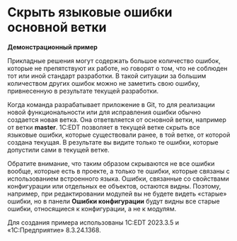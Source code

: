 # Скрыть языковые ошибки основной ветки
**Демонстрационный пример**

Прикладные решения могут содержать большое количество ошибок, которые не препятствуют их работе, но говорят о том, что не соблюден тот или иной стандарт разработки. В такой ситуации за большим количеством других ошибок можно не заметить свою ошибку, привнесенную в результате текущей разработки.

Когда команда разрабатывает приложение в Git, то для реализации новой функциональности или для исправления ошибки обычно создается новая ветка. Она ответвляется от основной ветки, например от ветки **master**. 1C:EDT позволяет в текущей ветке скрыть все языковые ошибки, которые существовали ранее, в той ветке, от которой создана текущая. В результате вы видите только те ошибки, которые допустили сами в текущей ветке.

Обратите внимание, что таким образом скрываются не все ошибки вообще, которые есть в проекте, а только те ошибки, которые связаны с использованием встроенного языка. Ошибки, связанные со свойствами конфигурации или отдельных ее объектов, остаются видны. Поэтому, например, при редактировании модулей вы не будете видеть «старые» ошибки, но в панели **Ошибки конфигурации** будут видны все старые ошибки, относящиеся к конфигурации, а не к модулям.

Для создания примера использованы 1C:EDT 2023.3.5 и «1С:Предприятие» 8.3.24.1368.
